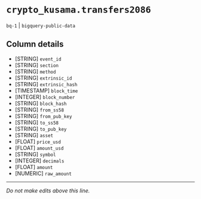 # `crypto_kusama.transfers2086`
`bq-1` | `bigquery-public-data`

## Column details
* [STRING]    `event_id`
* [STRING]    `section`
* [STRING]    `method`
* [STRING]    `extrinsic_id`
* [STRING]    `extrinsic_hash`
* [TIMESTAMP] `block_time`
* [INTEGER]   `block_number`
* [STRING]    `block_hash`
* [STRING]    `from_ss58`
* [STRING]    `from_pub_key`
* [STRING]    `to_ss58`
* [STRING]    `to_pub_key`
* [STRING]    `asset`
* [FLOAT]     `price_usd`
* [FLOAT]     `amount_usd`
* [STRING]    `symbol`
* [INTEGER]   `decimals`
* [FLOAT]     `amount`
* [NUMERIC]   `raw_amount`

-------------------------------------------------------------------------------
*Do not make edits above this line.*
